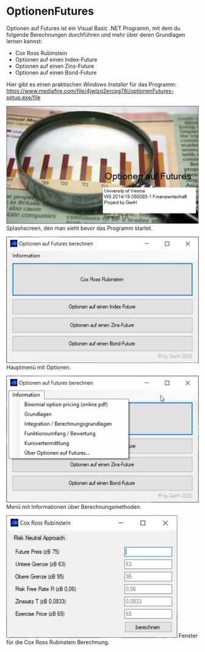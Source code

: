 # OptionenFutures
Optionen auf Futures ist ein Visual Basic .NET Programm, mit dem du folgende Berechnungen durchführen und mehr über deren Grundlagen lernen kannst:

 - Cox Ross Rubinstein
 - Optionen auf einen Index-Future
 - Optionen auf einen Zins-Future
 - Optionen auf einen Bond-Future

Hier gibt es einen praktischen *Windows Installer* für das Programm: https://www.mediafire.com/file/4jwlzq2ercpg78i/optionenFutures-setup.exe/file


![Splashscreen](screenshot/of-screenshot-1.jpg?raw=true "Splashscreen")
Splashscreen, den man sieht bevor das Programm startet.

![Hauptmenü](screenshot/of-screenshot-2.jpg?raw=true "Hauptmenü")
Hauptmenü mit Optionen.

![Informationen über Berechnungsmethoden](screenshot/of-screenshot-3.jpg?raw=true "Informationen über Berechnungsmethoden")
Menü mit Informationen über Berechnungsmethoden.

![Cox Ross Rubinstein Berechnung](screenshot/of-screenshot-4.jpg?raw=true "Cox Ross Rubinstein Berechnung")
Fenster für die Cox Ross Rubinstein Berechnung.

